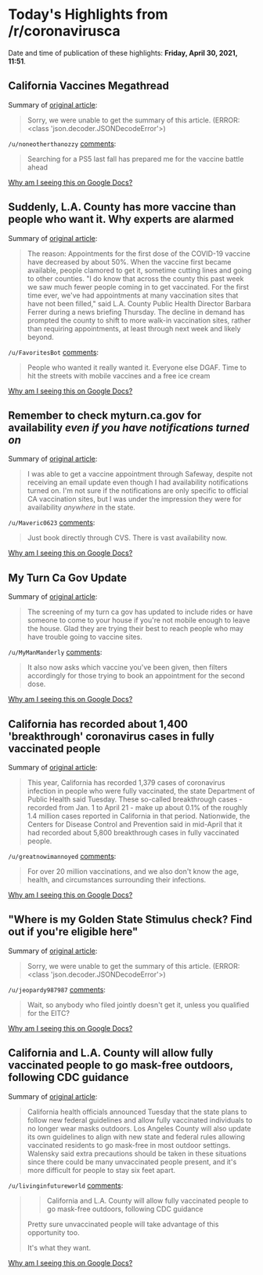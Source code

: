 # Today's Highlights from /r/coronavirusca

Date and time of publication of these highlights: **Friday, April 30, 2021, 11:51**.

## California Vaccines Megathread

Summary of [original article](https://www.reddit.com/r/CoronavirusCA/comments/l35yck/california_vaccines_megathread/):

> Sorry, we were unable to get the summary of this article. (ERROR: <class 'json.decoder.JSONDecodeError'>)

`/u/noneotherthanozzy` [comments](https://www.reddit.com/r/CoronavirusCA/comments/l35yck/california_vaccines_megathread/):

> Searching for a PS5 last fall has prepared me for the vaccine battle ahead

[Why am I seeing this on Google Docs?](https://docs.google.com/document/d/1Dc6We63vOXIZsc0op-Bt4abqkYjXzOigalQqFxmvvbM/edit?usp=sharing)

## Suddenly, L.A. County has more vaccine than people who want it. Why experts are alarmed

Summary of [original article](https://www.latimes.com/california/story/2021-04-30/suddenly-l-a-county-has-more-vaccine-than-people-willing-to-take-it-heres-why-this-alarms-officials):

> The reason: Appointments for the first dose of the COVID-19 vaccine have decreased by about 50%. When the vaccine first became available, people clamored to get it, sometime cutting lines and going to other counties. "I do know that across the county this past week we saw much fewer people coming in to get vaccinated. For the first time ever, we've had appointments at many vaccination sites that have not been filled," said L.A. County Public Health Director Barbara Ferrer during a news briefing Thursday. The decline in demand has prompted the county to shift to more walk-in vaccination sites, rather than requiring appointments, at least through next week and likely beyond.

`/u/FavoritesBot` [comments](https://www.reddit.com/r/CoronavirusCA/comments/n2043n/suddenly_la_county_has_more_vaccine_than_people/):

> People who wanted it really wanted it.  Everyone else DGAF.  Time to hit the streets with mobile vaccines and a free ice cream

[Why am I seeing this on Google Docs?](https://docs.google.com/document/d/1Dc6We63vOXIZsc0op-Bt4abqkYjXzOigalQqFxmvvbM/edit?usp=sharing)

## Remember to check myturn.ca.gov for availability *even if you have notifications turned on*

Summary of [original article](https://www.reddit.com/r/CoronavirusCA/comments/n1875v/remember_to_check_myturncagov_for_availability/):

> I was able to get a vaccine appointment through Safeway, despite not receiving an email update even though I had availability notifications turned on. I'm not sure if the notifications are only specific to official CA vaccination sites, but I was under the impression they were for availability *anywhere* in the state.

`/u/Maveric0623` [comments](https://www.reddit.com/r/CoronavirusCA/comments/n1875v/remember_to_check_myturncagov_for_availability/):

> Just book directly through CVS. There is vast availability now.

[Why am I seeing this on Google Docs?](https://docs.google.com/document/d/1Dc6We63vOXIZsc0op-Bt4abqkYjXzOigalQqFxmvvbM/edit?usp=sharing)

## My Turn Ca Gov Update

Summary of [original article](https://www.reddit.com/r/CoronavirusCA/comments/n0x7jq/my_turn_ca_gov_update/):

> The screening of my turn ca gov has updated to include rides or have someone to come to your house if you're not mobile enough to leave the house. Glad they are trying their best to reach people who may have trouble going to vaccine sites.

`/u/MyManManderly` [comments](https://www.reddit.com/r/CoronavirusCA/comments/n0x7jq/my_turn_ca_gov_update/):

> It also now asks which vaccine you've been given, then filters accordingly for those trying to book an appointment for the second dose.

[Why am I seeing this on Google Docs?](https://docs.google.com/document/d/1Dc6We63vOXIZsc0op-Bt4abqkYjXzOigalQqFxmvvbM/edit?usp=sharing)

## California has recorded about 1,400 'breakthrough' coronavirus cases in fully vaccinated people

Summary of [original article](https://www.sfchronicle.com/news/article/California-has-recorded-about-1-400-16132924.php):

> This year, California has recorded 1,379 cases of coronavirus infection in people who were fully vaccinated, the state Department of Public Health said Tuesday. These so-called breakthrough cases - recorded from Jan. 1 to April 21 - make up about 0.1% of the roughly 1.4 million cases reported in California in that period. Nationwide, the Centers for Disease Control and Prevention said in mid-April that it had recorded about 5,800 breakthrough cases in fully vaccinated people.

`/u/greatnowimannoyed` [comments](https://www.reddit.com/r/CoronavirusCA/comments/n0m7ao/california_has_recorded_about_1400_breakthrough/):

> For over 20 million vaccinations, and we also don't know the age, health, and circumstances surrounding their infections.

[Why am I seeing this on Google Docs?](https://docs.google.com/document/d/1Dc6We63vOXIZsc0op-Bt4abqkYjXzOigalQqFxmvvbM/edit?usp=sharing)

## "Where is my Golden State Stimulus check? Find out if you're eligible here"

Summary of [original article](http://abc7.com/community-events/where-is-my-golden-state-stimulus-check/10560416/):

> Sorry, we were unable to get the summary of this article. (ERROR: <class 'json.decoder.JSONDecodeError'>)

`/u/jeopardy987987` [comments](https://www.reddit.com/r/CoronavirusCA/comments/n1dpjl/where_is_my_golden_state_stimulus_check_find_out/):

> Wait, so anybody who filed jointly doesn't get it, unless you qualified for the EITC?

[Why am I seeing this on Google Docs?](https://docs.google.com/document/d/1Dc6We63vOXIZsc0op-Bt4abqkYjXzOigalQqFxmvvbM/edit?usp=sharing)

## California and L.A. County will allow fully vaccinated people to go mask-free outdoors, following CDC guidance

Summary of [original article](https://ktla.com/news/local-news/california-plans-to-follow-federal-guidelines-and-soon-allow-those-fully-vaccinated-to-go-mask-free-outdoors/):

> California health officials announced Tuesday that the state plans to follow new federal guidelines and allow fully vaccinated individuals to no longer wear masks outdoors. Los Angeles County will also update its own guidelines to align with new state and federal rules allowing vaccinated residents to go mask-free in most outdoor settings. Walensky said extra precautions should be taken in these situations since there could be many unvaccinated people present, and it's more difficult for people to stay six feet apart.

`/u/livinginfutureworld` [comments](https://www.reddit.com/r/CoronavirusCA/comments/n06za1/california_and_la_county_will_allow_fully/):

> >California and L.A. County will allow fully vaccinated people to go mask-free outdoors, following CDC guidance
> 
> Pretty sure unvaccinated people will take advantage of this opportunity too.
> 
> It's what they want.

[Why am I seeing this on Google Docs?](https://docs.google.com/document/d/1Dc6We63vOXIZsc0op-Bt4abqkYjXzOigalQqFxmvvbM/edit?usp=sharing)

